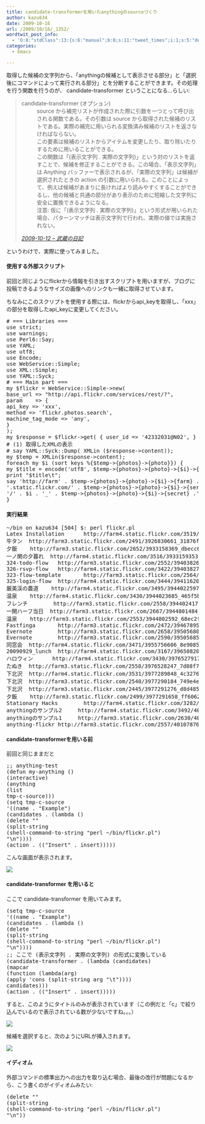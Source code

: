 ```yaml
---
title: candidate-transformerを用いたanythingのsourceづくり
author: kazu634
date: 2009-10-16
url: /2009/10/16/_1352/
wordtwit_post_info:
  - 'O:8:"stdClass":13:{s:6:"manual";b:0;s:11:"tweet_times";i:1;s:5:"delay";i:0;s:7:"enabled";i:1;s:10:"separation";s:2:"60";s:7:"version";s:3:"3.7";s:14:"tweet_template";b:0;s:6:"status";i:2;s:6:"result";a:0:{}s:13:"tweet_counter";i:2;s:13:"tweet_log_ids";a:1:{i:0;i:4835;}s:9:"hash_tags";a:0:{}s:8:"accounts";a:1:{i:0;s:7:"kazu634";}}'
categories:
  - Emacs

---
```

<div class="section">
<p>
    取得した候補の文字列から、「anythingの候補として表示させる部分」と「選択後にコマンドによって実行される部分」とを分断することができます。その処理を行う関数を行うのが、 candidate-transformer ということになる…らしい:
</p>
  
<blockquote title="2009-10-12 - 武蔵の日記" cite="http://d.hatena.ne.jp/sirocco634/20091012#1255336649">
<dl>
<dt>
        candidate-transformer (オプション)
</dt>
      
<dd>
        source から補完リストが作成された際に引数を一つとって呼び出される関数である。その引数は source から取得された候補のリストである。実際の補完に用いられる変換済み候補のリストを返さなければならない。<br /> この要素は候補のリストからアイテムを変更したり、取り除いたりするために用いることができる。<br /> この関数は「(表示文字列 . 実際の文字列)」という対のリストを返すことで、候補を修正することができる。この場合、「表示文字列」は Anything バッファーで表示されるが、「実際の文字列」は候補が選択されたときの action の引数に用いられる。このことによって、例えば候補があまりに長ければより読みやすくすることができるし、他の候補と共通の部分があり表示のために短縮した文字列に安全に置換できるようになる。<br /> 注意: 仮に「(表示文字列 . 実際の文字列)」という形式が用いられた場合、パターンマッチは表示文字列で行われ、実際の値では実施されない。
</dd>
</dl>
    
<p>
<cite><a href="http://d.hatena.ne.jp/sirocco634/20091012#1255336649" onclick="__gaTracker('send', 'event', 'outbound-article', 'http://d.hatena.ne.jp/sirocco634/20091012#1255336649', '2009-10-12 &#8211; 武蔵の日記');" target="_blank">2009-10-12 &#8211; 武蔵の日記</a></cite>
</p>
</blockquote>
  
<p>
    というわけで、実際に使ってみました。
</p>
  
<h4>
    使用する外部スクリプト
</h4>
  
<p>
    前回と同じようにflickrから情報を引き出すスクリプトを用いますが、ブログに投稿できるようなサイズの画像へのリンクも一緒に取得させています。
</p>
  
<p>
    ちなみにこのスクリプトを使用する際には、flickrからapi_keyを取得し、「xxx」の部分を取得したapi_keyに変更してください。
</p>
  
<pre class="syntax-highlight">
<span class="synComment"># === Libraries ===</span>
<span class="synStatement">use strict</span>;
<span class="synStatement">use warnings</span>;
<span class="synStatement">use </span>Perl6::Say;
<span class="synStatement">use </span>YAML;
<span class="synStatement">use utf8</span>;
<span class="synStatement">use </span>Encode;
<span class="synStatement">use </span>WebService::Simple;
<span class="synStatement">use </span>XML::Simple;
<span class="synStatement">use </span>YAML::Syck;
<span class="synComment"># === Main part ===</span>
<span class="synStatement">my</span> <span class="synIdentifier">$flickr</span> = WebService::Simple-&#62;<span class="synStatement">new</span>(
<span class="synConstant">base_url </span>=&#62; <span class="synConstant">&#34;http://api.flickr.com/services/rest/?&#34;</span>,
<span class="synConstant">param    </span>=&#62; {
<span class="synConstant">api_key </span>=&#62; <span class="synConstant">'xxx'</span>,
<span class="synConstant">method </span>=&#62; <span class="synConstant">'flickr.photos.search'</span>,
<span class="synConstant">machine_tag_mode </span>=&#62; <span class="synConstant">'any'</span>,
}
);
<span class="synStatement">my</span> <span class="synIdentifier">$response</span> = <span class="synIdentifier">$flickr</span>-&#62;get( { <span class="synConstant">user_id </span>=&#62; <span class="synConstant">'42332031@N02'</span>, } );
<span class="synComment"># (1) 取得したXMLの表示</span>
<span class="synComment"># say YAML::Syck::Dump( XMLin ($response-&#62;content));</span>
<span class="synStatement">my</span> <span class="synIdentifier">$temp</span> = XMLin(<span class="synIdentifier">$response</span>-&#62;content);
<span class="synStatement">foreach</span> <span class="synStatement">my</span> <span class="synIdentifier">$i</span> (<span class="synStatement">sort</span> <span class="synStatement">keys</span> %{<span class="synIdentifier">$temp</span>-&#62;{photos}-&#62;{photo}}) {
<span class="synStatement">my</span> <span class="synIdentifier">$title</span> = encode(<span class="synConstant">'utf8'</span>, <span class="synIdentifier">$temp</span>-&#62;{photos}-&#62;{photo}-&#62;{<span class="synIdentifier">$i</span>}-&#62;{title});
<span class="synStatement">print</span> <span class="synConstant">&#34;</span><span class="synIdentifier">$title</span><span class="synSpecial">\t</span><span class="synConstant">&#34;</span>;
say <span class="synConstant">'http://farm'</span> . <span class="synIdentifier">$temp</span>-&#62;{photos}-&#62;{photo}-&#62;{<span class="synIdentifier">$i</span>}-&#62;{farm} .
<span class="synConstant">'.static.flickr.com/'</span> . <span class="synIdentifier">$temp</span>-&#62;{photos}-&#62;{photo}-&#62;{<span class="synIdentifier">$i</span>}-&#62;{server} .
<span class="synConstant">'/'</span> . <span class="synIdentifier">$i</span> . <span class="synConstant">'_'</span> . <span class="synIdentifier">$temp</span>-&#62;{photos}-&#62;{photo}-&#62;{<span class="synIdentifier">$i</span>}-&#62;{secret} .<span class="synConstant">'.jpg'</span>;
}
</pre>
  
<h4>
    実行結果
</h4>
  
<pre class="syntax-highlight">
~<span class="synStatement">/</span><span class="synConstant">bin on kazu634 </span><span class="synSpecial">[504]</span><span class="synConstant"> </span><span class="synIdentifier">$: </span><span class="synConstant">perl flickr</span><span class="synSpecial">.</span><span class="synConstant">pl </span>
<span class="synConstant">Latex Installation      http:</span><span class="synStatement">/</span>/farm4.static.flickr.co<span class="synStatement">m/</span><span class="synConstant">3519</span><span class="synStatement">/</span>3910763253_f21d0a92f4.jpg
牛タン  http://farm3.static.flickr.co<span class="synStatement">m/</span><span class="synConstant">2491</span><span class="synStatement">/</span>3926830661_31876f9021.jpg
夕飯    http://farm3.static.flickr.co<span class="synStatement">m/</span><span class="synConstant">2652</span><span class="synStatement">/</span>3933158369_dbecc6cb8c.jpg
一ノ関の夕暮れ  http://farm4.static.flickr.co<span class="synStatement">m/</span><span class="synConstant">3516</span><span class="synStatement">/</span>3933159353_c18fbb1b1d.jpg
<span class="synConstant">324</span>-todo-flow   http://farm3.static.flickr.co<span class="synStatement">m/</span><span class="synConstant">2552</span><span class="synStatement">/</span>3940382629_a0ca185977.jpg
<span class="synConstant">326</span>-rsvp-flow   http://farm4.static.flickr.co<span class="synStatement">m/</span><span class="synConstant">3422</span><span class="synStatement">/</span>3940382747_7debe2c8e8.jpg
<span class="synConstant">323</span>-flow-template       http://farm3.static.flickr.co<span class="synStatement">m/</span><span class="synConstant">2564</span><span class="synStatement">/</span>3941161952_9c1e689cce.jpg
<span class="synConstant">325</span>-login-flow  http://farm4.static.flickr.co<span class="synStatement">m/</span><span class="synConstant">3444</span><span class="synStatement">/</span>3941162050_d5288b1b06.jpg
厳美渓の農道    http://farm4.static.flickr.co<span class="synStatement">m/</span><span class="synConstant">3495</span><span class="synStatement">/</span>3944022597_d1010fda01.jpg
温泉    http://farm4.static.flickr.co<span class="synStatement">m/</span><span class="synConstant">3430</span><span class="synStatement">/</span>3944023685_465f5bcf4a.jpg
フレンチ        http://farm3.static.flickr.co<span class="synStatement">m/</span><span class="synConstant">2558</span><span class="synStatement">/</span>3944024177_69112cd66e.jpg
一関ハーフ当日  http://farm3.static.flickr.co<span class="synStatement">m/</span><span class="synConstant">2667</span><span class="synStatement">/</span>3944801484_0445c243b1.jpg
温泉    http://farm3.static.flickr.co<span class="synStatement">m/</span><span class="synConstant">2553</span><span class="synStatement">/</span>3944802592_68ec2fb316.jpg
Fastfinga       http://farm3.static.flickr.co<span class="synStatement">m/</span><span class="synConstant">2472</span><span class="synStatement">/</span>3946789592_126226025a.jpg
Evernote        http://farm3.static.flickr.co<span class="synStatement">m/</span><span class="synConstant">2658</span><span class="synStatement">/</span>3950568038_b053d2bbf9.jpg
Evernote        http://farm3.static.flickr.co<span class="synStatement">m/</span><span class="synConstant">2590</span><span class="synStatement">/</span>3950568530_4f659bcde4.jpg
同窓会  http://farm4.static.flickr.co<span class="synStatement">m/</span><span class="synConstant">3471</span><span class="synStatement">/</span><span class="synConstant">3955756606_8e90852</span>e93.jpg
20090929_lunch  http://farm4.static.flickr.co<span class="synStatement">m/</span><span class="synConstant">3167</span><span class="synStatement">/</span>3965082006_0b157ee2e3.jpg
ハロウィン      http://farm4.static.flickr.co<span class="synStatement">m/</span><span class="synConstant">3430</span><span class="synStatement">/</span>3976527917_9aaef1f53e.jpg
たぬき  http://farm3.static.flickr.co<span class="synStatement">m/</span><span class="synConstant">2558</span><span class="synStatement">/</span>3976528247_7d88f7f418.jpg
下北沢  http://farm4.static.flickr.co<span class="synStatement">m/</span><span class="synConstant">3531</span><span class="synStatement">/</span>3977289848_4c327672af.jpg
下北沢  http://farm3.static.flickr.co<span class="synStatement">m/</span><span class="synConstant">2540</span><span class="synStatement">/</span><span class="synConstant">3977290184_749e4</span>e923b.jpg
下北沢  http://farm3.static.flickr.co<span class="synStatement">m/</span><span class="synConstant">2445</span><span class="synStatement">/</span>3977291276_d8d485bbd5.jpg
夕飯    http://farm3.static.flickr.co<span class="synStatement">m/</span><span class="synConstant">2499</span><span class="synStatement">/</span>3977291658_ff606260a6.jpg
Stationary Hacks        http://farm4.static.flickr.co<span class="synStatement">m/</span><span class="synConstant">3282</span><span class="synStatement">/</span>3991212701_f45092560b.jpg
anythingのサンプル<span class="synConstant">2</span>     http://farm4.static.flickr.co<span class="synStatement">m/</span><span class="synConstant">3492</span><span class="synStatement">/</span>4006542967_5d62d0c82c.jpg
anythingのサンプル<span class="synConstant">1</span>     http://farm3.static.flickr.co<span class="synStatement">m/</span><span class="synConstant">2630</span><span class="synStatement">/</span>4007300814_5ba6ffb8f3.jpg
anything-flickr http://farm3.static.flickr.co<span class="synStatement">m/</span><span class="synConstant">2557</span><span class="synStatement">/</span>4010787675_1a0d784227.jpg
</pre>
  
<h4>
    candidate-transformerを用いる前
</h4>
  
<p>
    前回と同じままだと
</p>
  
<pre class="syntax-highlight">
<span class="synComment">;; anything-test</span>
<span class="synSpecial">(</span><span class="synStatement">defun</span> my-anything <span class="synSpecial">()</span>
<span class="synSpecial">(</span>interactive<span class="synSpecial">)</span>
<span class="synSpecial">(</span>anything
<span class="synSpecial">(</span><span class="synStatement">list</span>
tmp-c-source<span class="synSpecial">)))</span>
<span class="synSpecial">(</span><span class="synStatement">setq</span> tmp-c-source
<span class="synSpecial">'((</span>name . <span class="synConstant">&#34;Example&#34;</span><span class="synSpecial">)</span>
<span class="synSpecial">(</span>candidates . <span class="synSpecial">(</span><span class="synStatement">lambda</span> <span class="synSpecial">()</span>
<span class="synSpecial">(</span><span class="synStatement">delete</span> <span class="synConstant">&#34;&#34;</span>
<span class="synSpecial">(</span>split-string
<span class="synSpecial">(</span>shell-command-to-string <span class="synConstant">&#34;perl ~/bin/flickr.pl&#34;</span><span class="synSpecial">)</span>
<span class="synConstant">&#34;\n&#34;</span><span class="synSpecial">))))</span>
<span class="synSpecial">(</span>action . <span class="synSpecial">((</span><span class="synConstant">&#34;Insert&#34;</span> . insert<span class="synSpecial">)))))</span>
</pre>
  
<p>
    こんな画面が表示されます。
</p>
  
<p>
<center>
</center>
</p>
  
<p>
<a href="http://flickr.com/photos/42332031@N02/4016846972/" onclick="__gaTracker('send', 'event', 'outbound-article', 'http://flickr.com/photos/42332031@N02/4016846972/', '');" title="Before candidate-transformer"><img src="http://farm4.static.flickr.com/3502/4016846972_54aef6f573.jpg" /></a>
</p></p> 
  
<h4>
    candidate-transformer を用いると
</h4>
  
<p>
    ここで candidate-transformer を用いてみます。
</p>
  
<pre class="syntax-highlight">
<span class="synSpecial">(</span><span class="synStatement">setq</span> tmp-c-source
<span class="synSpecial">'((</span>name . <span class="synConstant">&#34;Example&#34;</span><span class="synSpecial">)</span>
<span class="synSpecial">(</span>candidates . <span class="synSpecial">(</span><span class="synStatement">lambda</span> <span class="synSpecial">()</span>
<span class="synSpecial">(</span><span class="synStatement">delete</span> <span class="synConstant">&#34;&#34;</span>
<span class="synSpecial">(</span>split-string
<span class="synSpecial">(</span>shell-command-to-string <span class="synConstant">&#34;perl ~/bin/flickr.pl&#34;</span><span class="synSpecial">)</span>
<span class="synConstant">&#34;\n&#34;</span><span class="synSpecial">))))</span>
<span class="synComment">;; ここで (表示文字列 . 実際の文字列) の形式に変換している</span>
<span class="synSpecial">(</span>candidate-transformer . <span class="synSpecial">(</span><span class="synStatement">lambda</span> <span class="synSpecial">(</span>candidates<span class="synSpecial">)</span>
<span class="synSpecial">(</span><span class="synStatement">mapcar</span>
<span class="synSpecial">(</span><span class="synStatement">function</span> <span class="synSpecial">(</span><span class="synStatement">lambda</span><span class="synSpecial">(</span>arg<span class="synSpecial">)</span>
<span class="synSpecial">(</span><span class="synStatement">apply</span> '<span class="synStatement">cons</span> <span class="synSpecial">(</span>split-string arg <span class="synConstant">&#34;\t&#34;</span><span class="synSpecial">))))</span>
candidates<span class="synSpecial">)))</span>
<span class="synSpecial">(</span>action . <span class="synSpecial">((</span><span class="synConstant">&#34;Insert&#34;</span> . insert<span class="synSpecial">)))))</span>
</pre>
  
<p>
    すると、このようにタイトルのみが表示されています（この例だと「c」で絞り込んでいるので表示されている数が少ないですね。。。）
</p>
  
<p>
<center>
</center>
</p>
  
<p>
<a href="http://flickr.com/photos/42332031@N02/4016092343/" onclick="__gaTracker('send', 'event', 'outbound-article', 'http://flickr.com/photos/42332031@N02/4016092343/', '');" title="after candidate-transformer"><img src="http://farm3.static.flickr.com/2442/4016092343_fcbde60723.jpg" /></a>
</p></p> 
  
<p>
    候補を選択すると、次のようにURLが挿入されます。
</p>
  
<p>
<center>
</center>
</p>
  
<p>
<a href="http://flickr.com/photos/42332031@N02/4016860722/" onclick="__gaTracker('send', 'event', 'outbound-article', 'http://flickr.com/photos/42332031@N02/4016860722/', '');" title="Well Done! transformer-candidate!"><img src="http://farm4.static.flickr.com/3525/4016860722_659243b672.jpg" /></a>
</p></p> 
  
<h4>
    イディオム
</h4>
  
<p>
    外部コマンドの標準出力への出力を取り込む場合、最後の改行が問題になるから、こう書くのがイディオムみたい:
</p>
  
<pre class="syntax-highlight">
<span class="synSpecial">(</span><span class="synStatement">delete</span> <span class="synConstant">&#34;&#34;</span>
<span class="synSpecial">(</span>split-string
<span class="synSpecial">(</span>shell-command-to-string <span class="synConstant">&#34;perl ~/bin/flickr.pl&#34;</span><span class="synSpecial">)</span>
<span class="synConstant">&#34;\n&#34;</span><span class="synSpecial">))</span>
</pre>
</div>